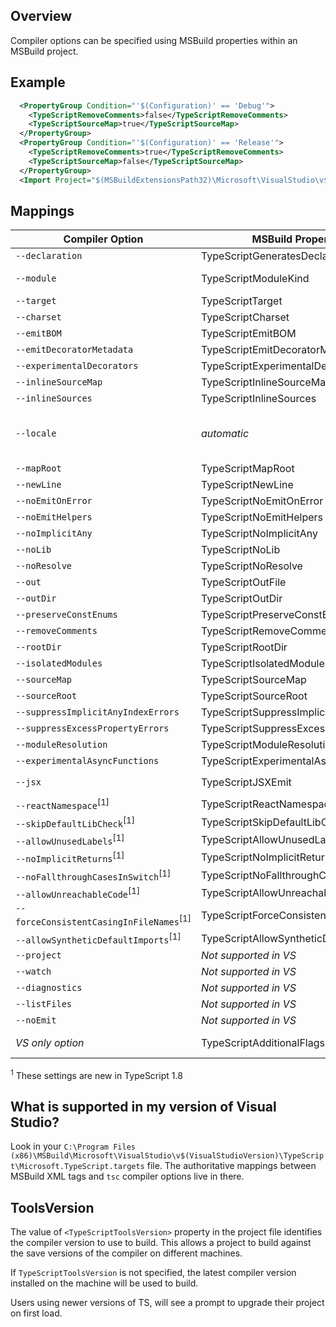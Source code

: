 ## Overview
Compiler options can be specified using MSBuild properties within an MSBuild project.

## Example

```XML
  <PropertyGroup Condition="'$(Configuration)' == 'Debug'">
    <TypeScriptRemoveComments>false</TypeScriptRemoveComments>
    <TypeScriptSourceMap>true</TypeScriptSourceMap>
  </PropertyGroup>
  <PropertyGroup Condition="'$(Configuration)' == 'Release'">
    <TypeScriptRemoveComments>true</TypeScriptRemoveComments>
    <TypeScriptSourceMap>false</TypeScriptSourceMap>
  </PropertyGroup>
  <Import Project="$(MSBuildExtensionsPath32)\Microsoft\VisualStudio\v$(VisualStudioVersion)\TypeScript\Microsoft.TypeScript.targets" Condition="Exists('$(MSBuildExtensionsPath32)\Microsoft\VisualStudio\v$(VisualStudioVersion)\TypeScript\Microsoft.TypeScript.targets')" />
```

## Mappings

Compiler Option | MSBuild Property Name | Allowed Values
----------------|-----------------------|------------
`--declaration` | TypeScriptGeneratesDeclarations | boolean
`--module` | TypeScriptModuleKind | `AMD`, `CommonJs`, `UMD`, or `System`
`--target` | TypeScriptTarget | `ES3`, `ES5`, or `ES6`
`--charset` | TypeScriptCharset |
`--emitBOM` | TypeScriptEmitBOM | boolean
`--emitDecoratorMetadata` | TypeScriptEmitDecoratorMetadata | boolean
`--experimentalDecorators` | TypeScriptExperimentalDecorators | boolean
`--inlineSourceMap` | TypeScriptInlineSourceMap | boolean
`--inlineSources` | TypeScriptInlineSources | boolean
`--locale` | *automatic* | Automatically set to PreferredUILang value
`--mapRoot` | TypeScriptMapRoot | File path
`--newLine` | TypeScriptNewLine | `CRLF` or `LF`
`--noEmitOnError` | TypeScriptNoEmitOnError | boolean
`--noEmitHelpers` | TypeScriptNoEmitHelpers | boolean
`--noImplicitAny` | TypeScriptNoImplicitAny | boolean
`--noLib` | TypeScriptNoLib | boolean
`--noResolve` | TypeScriptNoResolve | boolean
`--out` | TypeScriptOutFile | File path
`--outDir` | TypeScriptOutDir | File path
`--preserveConstEnums` | TypeScriptPreserveConstEnums | boolean
`--removeComments` | TypeScriptRemoveComments | boolean
`--rootDir` | TypeScriptRootDir | File path
`--isolatedModules` | TypeScriptIsolatedModules | boolean
`--sourceMap` | TypeScriptSourceMap | File path
`--sourceRoot` | TypeScriptSourceRoot | File path
`--suppressImplicitAnyIndexErrors` | TypeScriptSuppressImplicitAnyIndexErrors | boolean
`--suppressExcessPropertyErrors` | TypeScriptSuppressExcessPropertyErrors | boolean
`--moduleResolution` | TypeScriptModuleResolution | `Classic` or `Node`
`--experimentalAsyncFunctions` | TypeScriptExperimentalAsyncFunctions | boolean
`--jsx` | TypeScriptJSXEmit | `React` or `Preserve`
`--reactNamespace`<sup>[1]</sup> |TypeScriptReactNamespace|
`--skipDefaultLibCheck`<sup>[1]</sup> |TypeScriptSkipDefaultLibCheck| boolean
`--allowUnusedLabels`<sup>[1]</sup> |TypeScriptAllowUnusedLabels| boolean
`--noImplicitReturns`<sup>[1]</sup> |TypeScriptNoImplicitReturns| boolean
`--noFallthroughCasesInSwitch`<sup>[1]</sup>|TypeScriptNoFallthroughCasesInSwitch| boolean
`--allowUnreachableCode`<sup>[1]</sup> |TypeScriptAllowUnreachableCode| boolean
`--forceConsistentCasingInFileNames`<sup>[1]</sup>|TypeScriptForceConsistentCasingInFileNames| boolean
`--allowSyntheticDefaultImports`<sup>[1]</sup>|TypeScriptAllowSyntheticDefaultImports| boolean
`--project` | *Not supported in VS* |
`--watch` | *Not supported in VS* |
`--diagnostics` | *Not supported in VS* |
`--listFiles` | *Not supported in VS* |
`--noEmit` | *Not supported in VS* |
*VS only option* | TypeScriptAdditionalFlags | *Any compiler option*

<sup>1</sup> These settings are new in TypeScript 1.8

## What is supported in my version of Visual Studio?

Look in your `C:\Program Files (x86)\MSBuild\Microsoft\VisualStudio\v$(VisualStudioVersion)\TypeScript\Microsoft.TypeScript.targets` file.
The authoritative mappings between MSBuild XML tags and `tsc` compiler options live in there.


## ToolsVersion

The value of `<TypeScriptToolsVersion>` property in the project file identifies the compiler version to use to build. This allows a project to build against the save versions of the compiler on different machines.

If `TypeScriptToolsVersion` is not specified, the latest compiler version installed on the machine will be used to build.

Users using newer versions of TS, will see a prompt to upgrade their project on first load.